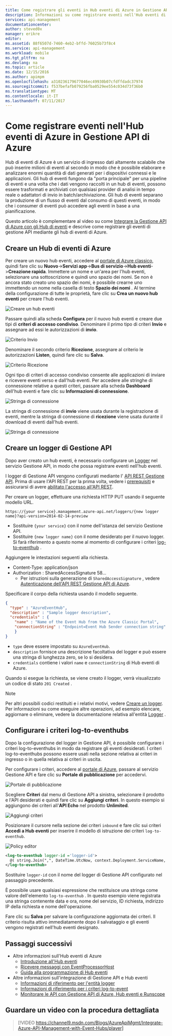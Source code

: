 ```yaml
---
title: Come registrare gli eventi in Hub eventi di Azure in Gestione API di Azure | Microsoft Docs
description: Informazioni su come registrare eventi nell'Hub eventi di Azure in Gestione API di Azure.
services: api-management
documentationcenter: 
author: steved0x
manager: erikre
editor: 
ms.assetid: 88f6507d-7460-4eb2-bffd-76025b73f8c4
ms.service: api-management
ms.workload: mobile
ms.tgt_pltfrm: na
ms.devlang: na
ms.topic: article
ms.date: 12/15/2016
ms.author: apimpm
ms.openlocfilehash: a310236179677046ec49930b07cfdffdadc37974
ms.sourcegitcommit: f537befafb079256fba0529ee554c034d73f36b0
ms.translationtype: MT
ms.contentlocale: it-IT
ms.lasthandoff: 07/11/2017
---
```

# <a name="how-to-log-events-to-azure-event-hubs-in-azure-api-management"></a>Come registrare eventi nell'Hub eventi di Azure in Gestione API di Azure
Hub di eventi di Azure è un servizio di ingresso dati altamente scalabile che può inserire milioni di eventi al secondo in modo che è possibile elaborare e analizzare enormi quantità di dati generati per i dispositivi connessi e le applicazioni. Gli hub di eventi fungono da "porta principale" per una pipeline di eventi e una volta che i dati vengono raccolti in un hub di eventi, possono essere trasformati e archiviati con qualsiasi provider di analisi in tempo reale o adattatori di invio in batch/archiviazione. Gli hub di eventi separano la produzione di un flusso di eventi dal consumo di questi eventi, in modo che i consumer di eventi può accedere agli eventi in base a una pianificazione.

Questo articolo è complementare al video su come [Integrare la Gestione API di Azure con gli Hub di eventi](https://azure.microsoft.com/documentation/videos/integrate-azure-api-management-with-event-hubs/) e descrive come registrare gli eventi di gestione API mediante gli hub di eventi di Azure.

## <a name="create-an-azure-event-hub"></a>Creare un Hub di eventi di Azure
Per creare un nuovo hub eventi, accedere al [portale di Azure classico](https://manage.windowsazure.com), quindi fare clic su **Nuovo**->**Servizi app**->**Bus di servizio**->**Hub eventi**->**Creazione rapida**. Immettere un nome e un'area per l'hub eventi, selezionare una sottoscrizione e quindi uno spazio dei nomi. Se non è ancora stato creato uno spazio dei nomi, è possibile crearne uno immettendo un nome nella casella di testo **Spazio dei nomi** . Al termine della configurazione di tutte le proprietà, fare clic su **Crea un nuovo hub eventi** per creare l'hub eventi.

![Creare un hub eventi][create-event-hub]

Passare quindi alla scheda **Configura** per il nuovo hub eventi e creare due tipi di **criteri di accesso condiviso**. Denominare il primo tipo di criteri **Invio** e assegnare ad essi le autorizzazioni di **invio**.

![Criterio Invio][sending-policy]

Denominare il secondo criterio **Ricezione**, assegnare al criterio le autorizzazioni **Listen**, quindi fare clic su **Salva**.

![Criterio Ricezione][receiving-policy]

Ogni tipo di criteri di accesso condiviso consente alle applicazioni di inviare e ricevere eventi verso e dall'hub eventi. Per accedere alle stringhe di connessione relative a questi criteri, passare alla scheda **Dashboard** dell'hub eventi e fare clic su **Informazioni di connessione**.

![Stringa di connessione][event-hub-dashboard]

La stringa di connessione di **invio** viene usata durante la registrazione di eventi, mentre la stringa di connessione di **ricezione** viene usata durante il download di eventi dall'hub eventi.

![Stringa di connessione][event-hub-connection-string]

## <a name="create-an-api-management-logger"></a>Creare un logger di Gestione API
Dopo aver creato un hub eventi, è necessario configurare un [Logger](https://docs.microsoft.com/rest/api/apimanagement/apimanagementrest/azure-api-management-rest-api-logger-entity) nel servizio Gestione API, in modo che possa registrare eventi nell'hub eventi.

I logger di Gestione API vengono configurati mediante l' [API REST Gestione API](http://aka.ms/smapi). Prima di usare l'API REST per la prima volta, vedere i [prerequisiti](https://docs.microsoft.com/rest/api/apimanagement/apimanagementrest/api-management-rest#Prerequisites) e assicurarsi di avere [abilitato l'accesso all'API REST](https://docs.microsoft.com/rest/api/apimanagement/apimanagementrest/api-management-rest#EnableRESTAPI).

Per creare un logger, effettuare una richiesta HTTP PUT usando il seguente modello URL.

`https://{your service}.management.azure-api.net/loggers/{new logger name}?api-version=2014-02-14-preview`

* Sostituire `{your service}` con il nome dell'istanza del servizio Gestione API.
* Sostituire `{new logger name}` con il nome desiderato per il nuovo logger. Si farà riferimento a questo nome al momento di configurare i criteri [log-to-eventhub](https://msdn.microsoft.com/library/azure/dn894085.aspx#log-to-eventhub) .

Aggiungere le intestazioni seguenti alla richiesta.

* Content-Type: application/json
* Authorization : SharedAccessSignature 58...
  * Per istruzioni sulla generazione di `SharedAccessSignature` , vedere [Autenticazione dell'API REST Gestione API di Azure](https://docs.microsoft.com/rest/api/apimanagement/apimanagementrest/azure-api-management-rest-api-authentication).

Specificare il corpo della richiesta usando il modello seguente.

```json
{
  "type" : "AzureEventHub",
  "description" : "Sample logger description",
  "credentials" : {
    "name" : "Name of the Event Hub from the Azure Classic Portal",
    "connectionString" : "Endpoint=Event Hub Sender connection string"
    }
}
```

* `type` deve essere impostato su `AzureEventHub`.
* `description` fornisce una descrizione facoltativa del logger e può essere una stringa di lunghezza zero, se lo si desidera.
* `credentials` contiene i valori `name` e `connectionString` di Hub eventi di Azure.

Quando si esegue la richiesta, se viene creato il logger, verrà visualizzato un codice di stato `201 Created` .

> [!NOTE]
> Per altri possibili codici restituiti e i relativi motivi, vedere [Creare un logger](https://docs.microsoft.com/rest/api/apimanagement/apimanagementrest/azure-api-management-rest-api-logger-entity#PUT). Per informazioni su come eseguire altre operazioni, ad esempio elencare, aggiornare o eliminare, vedere la documentazione relativa all'entità [Logger](https://docs.microsoft.com/rest/api/apimanagement/apimanagementrest/azure-api-management-rest-api-logger-entity) .
>
>

## <a name="configure-log-to-eventhubs-policies"></a>Configurare i criteri log-to-eventhubs
Dopo la configurazione del logger in Gestione API, è possibile configurare i criteri log-to-eventhubs in modo da registrare gli eventi desiderati. I criteri log-to-eventhubs possono essere usati nella sezione relativa ai criteri in ingresso o in quella relativa ai criteri in uscita.

Per configurare i criteri, accedere al [portale di Azure](https://portal.azure.com), passare al servizio Gestione API e fare clic su **Portale di pubblicazione** per accedervi.

![Portale di pubblicazione][publisher-portal]

Scegliere **Criteri** dal menu di Gestione API a sinistra, selezionare il prodotto e l'API desiderati e quindi fare clic su **Aggiungi criteri**. In questo esempio si aggiungono dei criteri all'**API Echo** nel prodotto **Unlimited**.

![Aggiungi criteri][add-policy]

Posizionare il cursore nella sezione dei criteri `inbound` e fare clic sui criteri **Accedi a Hub eventi** per inserire il modello di istruzione dei criteri `log-to-eventhub`.

![Policy editor][event-hub-policy]

```xml
<log-to-eventhub logger-id ='logger-id'>
  @( string.Join(",", DateTime.UtcNow, context.Deployment.ServiceName, context.RequestId, context.Request.IpAddress, context.Operation.Name))
</log-to-eventhub>
```

Sostituire `logger-id` con il nome del logger di Gestione API configurato nel passaggio precedente.

È possibile usare qualsiasi espressione che restituisce una stringa come valore dell'elemento `log-to-eventhub` . In questo esempio viene registrata una stringa contenente data e ora, nome del servizio, ID richiesta, indirizzo IP della richiesta e nome dell'operazione.

Fare clic su **Salva** per salvare la configurazione aggiornata dei criteri. Il criterio risulta attivo immediatamente dopo il salvataggio e gli eventi vengono registrati nell'hub eventi designato.

## <a name="next-steps"></a>Passaggi successivi
* Altre informazioni sull'Hub eventi di Azure
  * [Introduzione all'Hub eventi](../event-hubs/event-hubs-c-getstarted-send.md)
  * [Ricevere messaggi con EventProcessorHost](../event-hubs/event-hubs-dotnet-standard-getstarted-receive-eph.md)
  * [Guida alla programmazione di Hub eventi](../event-hubs/event-hubs-programming-guide.md)
* Altre informazioni sull'integrazione di Gestione API e Hub eventi
  * [Informazioni di riferimento per l'entità logger](https://docs.microsoft.com/rest/api/apimanagement/loggers)
  * [Informazioni di riferimento per i criteri log-to-event](https://docs.microsoft.com/azure/api-management/api-management-advanced-policies#log-to-eventhub)
  * [Monitorare le API con Gestione API di Azure, Hub eventi e Runscope](api-management-log-to-eventhub-sample.md)    

## <a name="watch-a-video-walkthrough"></a>Guardare un video con la procedura dettagliata
> [!VIDEO https://channel9.msdn.com/Blogs/AzureApiMgmt/Integrate-Azure-API-Management-with-Event-Hubs/player]
>
>

[publisher-portal]: ./media/api-management-howto-log-event-hubs/publisher-portal.png
[create-event-hub]: ./media/api-management-howto-log-event-hubs/create-event-hub.png
[event-hub-connection-string]: ./media/api-management-howto-log-event-hubs/event-hub-connection-string.png
[event-hub-dashboard]: ./media/api-management-howto-log-event-hubs/event-hub-dashboard.png
[receiving-policy]: ./media/api-management-howto-log-event-hubs/receiving-policy.png
[sending-policy]: ./media/api-management-howto-log-event-hubs/sending-policy.png
[event-hub-policy]: ./media/api-management-howto-log-event-hubs/event-hub-policy.png
[add-policy]: ./media/api-management-howto-log-event-hubs/add-policy.png
